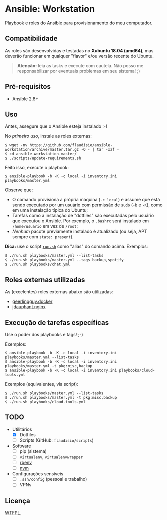 # Ansible: Workstation

Playbook e roles do Ansible para provisionamento do meu computador.

## Compatibilidade

As roles são desenvolvidas e testadas no **Xubuntu 18.04 (amd64)**, mas deverão
funcionar em qualquer "flavor" e/ou versão recente do Ubuntu.

> **Atenção:** leia as tasks e execute com cautela. Não posso me responsabilizar
> por eventuais problemas em seu sistema! ;)

## Pré-requisitos

- Ansible 2.8+

## Uso

Antes, assegure que o Ansible esteja instalado :-)

No _primeiro uso_, instale as roles externas:

```console
$ wget -nv https://github.com/flaudisio/ansible-workstation/archive/master.tar.gz -O - | tar -xzf -
$ cd ansible-workstation-master/
$ ./scripts/update-requirements.sh
```

Feito isso, execute o playbook:

```console
$ ansible-playbook -b -K -c local -i inventory.ini playbooks/master.yml
```

Observe que:

- O comando provisiona a própria máquina (`-c local`) e assume que está sendo executado
  por um usuário com permissão de `sudo` (`-b` e `-K`), como em uma instalação típica
  do Ubuntu;
- Tarefas como a instalação de "dotfiles" são executadas pelo usuário que executou
  o Ansible. Por exemplo, o `.bashrc` será instalado em `/home/usuario` em vez de
  `/root`;
- _Nenhum_ pacote previamente instalado é atualizado (ou seja, APT sempre com `state: present`).

**Dica:** use o script [`run.sh`](run.sh) como "alias" do comando acima. Exemplos:

```console
$ ./run.sh playbooks/master.yml --list-tasks
$ ./run.sh playbooks/master.yml --tags backup,spotify
$ ./run.sh playbooks/chat.yml
```

## Roles externas utilizadas

As (excelentes) roles externas abaixo são utilizadas:

- [geerlingguy.docker](https://github.com/geerlingguy/ansible-role-docker)
- [jdauphant.nginx](https://github.com/jdauphant/ansible-role-nginx)

## Execução de tarefas específicas

Use o poder dos playbooks e tags! ;-)

Exemplos:

```console
$ ansible-playbook -b -K -c local -i inventory.ini playbooks/master.yml --list-tasks
$ ansible-playbook -b -K -c local -i inventory.ini playbooks/master.yml -t pkg:misc,backup
$ ansible-playbook -b -K -c local -i inventory.ini playbooks/cloud-tools.yml
```

Exemplos (equivalentes, via script):

```console
$ ./run.sh playbooks/master.yml --list-tasks
$ ./run.sh playbooks/master.yml -t pkg:misc,backup
$ ./run.sh playbooks/cloud-tools.yml
```

## TODO

- Utilitários
  - [x] Dotfiles
  - [ ] Scripts (GitHub: `flaudisio/scripts`)

- Software
  - [ ] pip (sistema)
  - [ ] `virtualenv`, `virtualenvwrapper`
  - [ ] [rbenv](https://github.com/rbenv/rbenv#installation)
  - [ ] [nvm](https://github.com/creationix/nvm#manual-install)

- Configurações sensíveis
  - [ ] `.ssh/config` (pessoal e trabalho)
  - [ ] VPNs

## Licença

[WTFPL](LICENSE).
